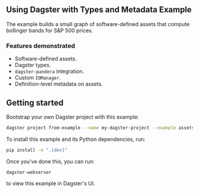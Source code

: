## Using Dagster with Types and Metadata Example

The example builds a small graph of software-defined assets that compute bollinger bands for S&P 500 prices.

### Features demonstrated

- Software-defined assets.
- Dagster types.
- `dagster-pandera` integration.
- Custom `IOManager`.
- Definition-level metadata on assets.

## Getting started

Bootstrap your own Dagster project with this example:

```bash
dagster project from-example --name my-dagster-project --example assets_pandas_type_metadata
```

To install this example and its Python dependencies, run:

```bash
pip install -e ".[dev]"
```

Once you've done this, you can run:

```
dagster-webserver
```

to view this example in Dagster's UI.
